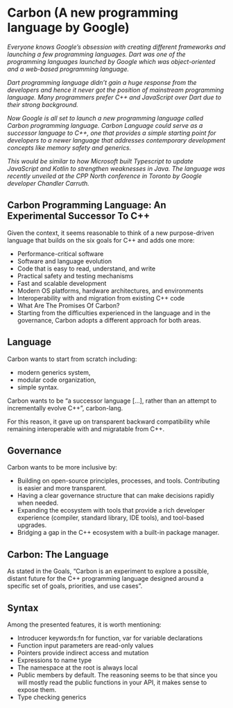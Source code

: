 # Carbon  (A new programming language by Google)

*Everyone knows Google’s obsession with creating different frameworks and launching a few programming languages. Dart was one of the programming languages launched by Google which was object-oriented and a web-based programming language.* 

*Dart programming language didn’t gain a huge response from the developers and hence it never got the position of mainstream programming language. Many programmers prefer C++ and JavaScript over Dart due to their strong background.* 

*Now Google is all set to launch a new programming language called Carbon programming language. Carbon Language could serve as a successor language to C++, one that provides a simple starting point for developers to a newer language that addresses contemporary development concepts like memory safety and generics.* 

*This would be similar to how Microsoft built Typescript to update JavaScript and Kotlin to strengthen weaknesses in Java. The language was recently unveiled at the CPP North conference in Toronto by Google developer Chandler Carruth.*

## Carbon Programming Language: An Experimental Successor To C++ 

Given the context, it seems reasonable to think of a new purpose-driven language that builds on the six goals for C++ and adds one more: 
- Performance-critical software 
- Software and language evolution 
- Code that is easy to read, understand, and write 
- Practical safety and testing mechanisms 
- Fast and scalable development 
- Modern OS platforms, hardware architectures, and environments 
- Interoperability with and migration from existing C++ code 
- What Are The Promises Of Carbon? 
- Starting from the difficulties experienced in the language and in the governance, Carbon adopts a different approach for both areas. 

## Language 

Carbon wants to start from scratch including: 

- modern generics system, 
- modular code organization, 
- simple syntax. 

Carbon wants to be “a successor language […], rather than an attempt to incrementally evolve C++”, carbon-lang. 

For this reason, it gave up on transparent backward compatibility while remaining interoperable with and migratable from C++. 

 ## Governance 

Carbon wants to be more inclusive by: 

- Building on open-source principles, processes, and tools. Contributing is easier and more transparent. 
- Having a clear governance structure that can make decisions rapidly when needed. 
- Expanding the ecosystem with tools that provide a rich developer experience (compiler, standard library, IDE tools), and tool-based upgrades. 
- Bridging a gap in the C++ ecosystem with a built-in package manager. 

## Carbon: The Language 

As stated in the Goals, “Carbon is an experiment to explore a possible, distant future for the C++ programming language designed around a specific set of goals, priorities, and use cases”. 

## Syntax 
Among the presented features, it is worth mentioning: 

- Introducer keywords:fn for function, var for variable declarations 
- Function input parameters are read-only values 
- Pointers provide indirect access and mutation 
- Expressions to name type 
- The namespace at the root is always local 
- Public members by default. The reasoning seems to be that since you will mostly read the public functions in your API, it makes sense to expose them. 
- Type checking generics 
